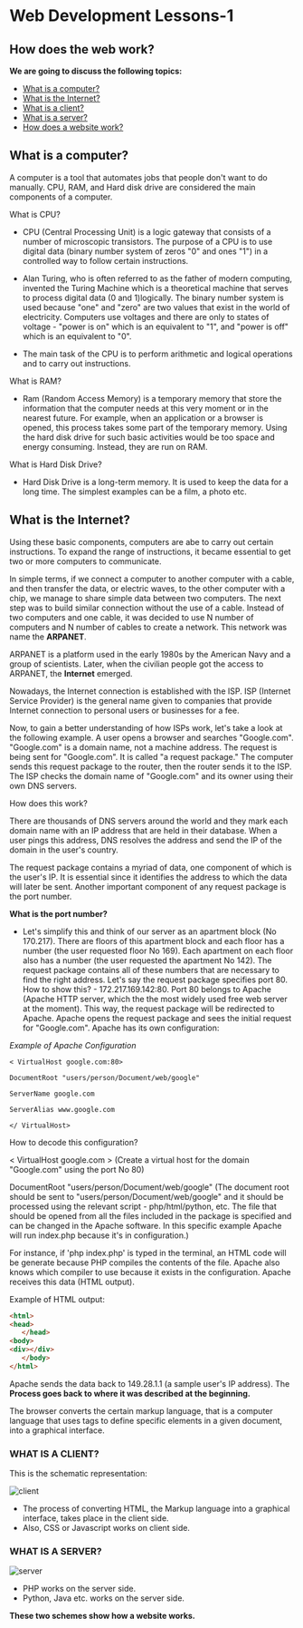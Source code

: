 # Web Development Lessons-1
## How does the web work?
**We are going to discuss the following topics:**
 
 - [What is a computer?](#what-is-a-computer?)
 - [What is the Internet?](#What-is-the-Internet?)
 - [What is a client?](#What-is-a-Client?)
 - [What is a server?](#what-is-a-server?)
 - [How does a website work?](#howdoesawebsiteswork?)

## What is a computer?
A computer is a tool that automates jobs that people don't want to do manually.
CPU, RAM, and Hard disk drive are considered the main components of a computer.

What is CPU? 
 - CPU (Central Processing Unit) is a logic gateway that consists of a number of microscopic transistors. The purpose of a CPU is to use digital data (binary number system of zeros "0" and ones "1") in a controlled way to follow certain instructions.

 - Alan Turing, who is often referred to as the father of modern computing, invented the Turing Machine which is a theoretical machine that serves to process digital data (0 and 1)logically. The binary number system is used because "one" and "zero" are two values that exist in the world of electricity. Computers use voltages and there are only to states of voltage - "power is on" which is an equivalent to "1", and "power is off" which is an equivalent to "0".

 - The main task of the CPU is to perform arithmetic and logical operations and to carry out instructions.

 What is RAM?

 - Ram (Random Access Memory) is a temporary memory that store the information that the computer needs at this very moment or in the nearest future. For example, when an application or a browser is opened, this process takes some part of the temporary memory. Using the hard disk drive for such basic activities would be too space and energy consuming. Instead, they are run on RAM.

 What is Hard Disk Drive?

 -  Hard Disk Drive is a long-term memory. It is used to keep the data for a long time. The simplest examples can be a film, a photo etc.

## What is the Internet?

 Using these basic components, computers are abe to carry out certain instructions. To expand the range of instructions, it became essential to get two or more computers to communicate. 

 In simple terms, if we connect a computer to another computer with a cable, and then transfer the data, or electric waves, to the other computer with a chip, we manage to share simple data between two computers. The next step was to build similar connection without the use of a cable. Instead of two computers and one cable, it was decided to use N number of computers and N number of cables to create a network. This network was name the **ARPANET**.

 ARPANET is a platform used in the early 1980s by the American Navy and a group of scientists. Later, when the civilian people got the access to ARPANET, the **Internet** emerged.

 Nowadays, the Internet connection is established with the ISP. ISP (Internet Service Provider) is the general name given to companies that provide Internet connection to personal users or businesses for a fee.
 
 Now, to gain a better understanding of how ISPs work, let's take a look at the following example. A user opens a browser and searches "Google.com". "Google.com" is a domain name, not a machine address. The request is being sent for "Google.com". It is called "a request package." The computer sends this request package to the router, then the router sends it to the ISP. The ISP checks the domain name of "Google.com" and its owner using their own DNS servers. 

How does this work?

There are thousands of DNS servers around the world and they mark each domain name with an IP address that are held in their database. When a user pings this address, DNS resolves the address and send the IP of the domain in the user's country.  

The request package contains a myriad of data, one component of which is the user's IP. It is essential since it identifies the address to which the data will later be sent. Another important component of any request package is the port number.

**What is the port number?**

- Let's simplify this and think of our server as an apartment block (No 170.217). There are floors of this apartment block and each floor has a number (the user requested floor No 169). Each apartment on each floor also has a number (the user requested the apartment No 142). The request package contains all of these numbers that are necessary to find the right address. Let's say the request package specifies port 80. How to show this? - 172.217.169.142:80. Port 80 belongs to Apache (Apache HTTP server, which the the most widely used free web server at the moment). This way, the request package will be redirected to Apache. Apache opens the request package and sees the initial request for "Google.com". Apache has its own configuration:

_Example of Apache Configuration_

```
< VirtualHost google.com:80>

DocumentRoot "users/person/Document/web/google"

ServerName google.com

ServerAlias www.google.com
 
</ VirtualHost>
```
How to decode this configuration?

< VirtualHost google.com > (Create a virtual host for the domain "Google.com" using the port No 80)

DocumentRoot "users/person/Document/web/google" (The document root should be sent to "users/person/Document/web/google" and it should be processed using the relevant script - php/html/python, etc. The file that should be opened from all the files included in the package is specified and can be changed in the Apache software. In this specific example Apache will run index.php because it's in configuration.)

For instance, if 'php index.php' is typed in the terminal, an HTML code will be generate because PHP compiles the contents of the file. Apache also knows which compiler to use because it exists in the configuration. Apache receives this data (HTML output).

Example of HTML output:

```html
<html>
<head>
   </head>
<body>
<div></div>
   </body>
</html>
```

Apache sends the data back to 149.28.1.1 (a sample user's IP address). The  **Process goes back to where it was described at the beginning.**


The browser converts the certain markup language, that is a computer language that uses tags to define specific elements in a given document, into a graphical interface.


### WHAT IS A CLIENT?

This is the schematic representation:

![client](/images/client.png)

- The process of converting HTML, the Markup language into a graphical interface, takes place in the client side.
- Also, CSS or Javascript works on client side.

### WHAT IS A SERVER?

![server](/images/server.png)

- PHP works on the server side.
- Python, Java etc. works on the server side.

**These two schemes show how a website works.**

